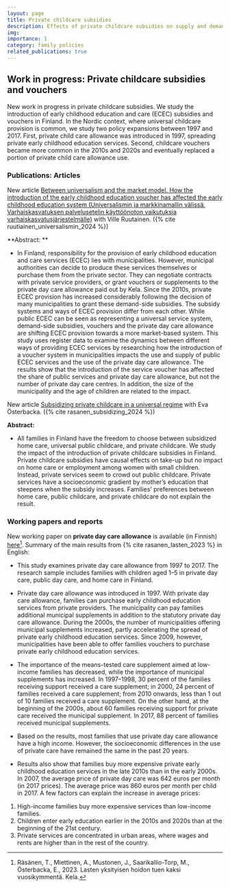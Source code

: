 ```yaml
---
layout: page
title: Private childcare subsidies
description: Effects of private childcare subsidies on supply and demand of ECEC services
img:
importance: 1
category: family policies
related_publications: true
---
```


## Work in progress: Private childcare subsidies and vouchers

New work in progress in private childcare subsidies. We study the introduction of early childhood education and care (ECEC) subsidies and vouchers in Finland. In the Nordic context, where universal childcare provision is common, we study two policy expansions between 1997 and 2017. First, private child care allowance was introduced in 1997, spreading private early childhood education services. Second, childcare vouchers became more common in the 2010s and 2020s and eventually replaced a portion of private child care allowance use.

### Publications: Articles

New article [Between universalism and the market model. How the introduction of the early childhood education voucher has affected the early childhood education system (Universalismin ja markkinamallin välissä. Varhaiskasvatuksen palvelusetelin käyttöönoton vaikutuksia varhaiskasvatusjärjestelmälle)](https://www.julkari.fi/handle/10024/150020) with Ville Ruutainen. ({% cite ruutiainen_universalismin_2024 %})

**Abstract: **

* In Finland, responsibility for the provision of early childhood education and care services (ECEC) lies with municipalities. However, municipal authorities can decide to produce these services themselves or purchase them from the private sector. They can negotiate contracts with private service providers, or grant vouchers or supplements to the private day care allowance paid out by Kela. Since the 2010s, private ECEC provision has increased considerably following the decision of many municipalities to grant these demand-side subsidies. The subsidy systems and ways of ECEC provision differ from each other. While public ECEC can be seen as representing a universal service system, demand-side subsidies, vouchers and the private day care allowance are shifting ECEC provision towards a more market-based system. This study uses register data to examine the dynamics between different ways of providing ECEC services by researching how the introduction of a voucher system in municipalities impacts the use and supply of public ECEC services and the use of the private day care allowance. The results show that the introduction of the service voucher has affected the share of public services and private day care allowance, but not the number of private day care centres. In addition, the size of the municipality and the age of children are related to the impact. 

New article [Subsidizing private childcare in a universal regime](https://link.springer.com/article/10.1007/s11150-023-09657-7) with Eva Österbacka. ({% cite rasanen_subsidizing_2024 %})

**Abstract:**

* All families in Finland have the freedom to choose between subsidized home care, universal public childcare, and private childcare. We study the impact of the introduction of private childcare subsidies in Finland. Private childcare subsidies have causal effects on take-up but no impact on home care or employment among women with small children. Instead, private services seem to crowd out public childcare. Private services have a socioeconomic gradient by mother’s education that steepens when the subsidy increases. Families’ preferences between home care, public childcare, and private childcare do not explain the result.

### Working papers and reports

New working paper on **private day care allowance** is available (in Finnish) [here](https://helda.helsinki.fi/handle/10138/353434)[^note]. Summary of the main results from {% cite rasanen_lasten_2023 %} in English:

* This study examines private day care allowance from 1997 to 2017. The research sample includes families with children aged 1–5 in private day care, public day care, and home care in Finland.

* Private day care allowance was introduced in 1997. With private day care allowance, families can purchase early childhood education services from private providers. The municipality can pay families additional municipal supplements in addition to the statutory private day care allowance. During the 2000s, the number of municipalities offering municipal supplements increased, partly accelerating the spread of private early childhood education services. Since 2009, however, municipalities have been able to offer families vouchers to purchase private early childhood education services.

* The importance of the means-tested care supplement aimed at low-income families has decreased, while the importance of municipal supplements has increased. In 1997–1998, 30 percent of the families receiving support received a care supplement; in 2000, 24 percent of families received a care supplement; from 2010 onwards, less than 1 out of 10 families received a care supplement. On the other hand, at the beginning of the 2000s, about 60 families receiving support for private care received the municipal supplement. In 2017, 88 percent of families received municipal supplements.

* Based on the results, most families that use private day care allowance have a high income. However, the socioeconomic differences in the use of private care have remained the same in the past 20 years.

* Results also show that families buy more expensive private early childhood education services in the late 2010s than in the early 2000s. In 2007, the average price of private day care was 642 euros per month (in 2017 prices). The average price was 860 euros per month per child in 2017. A few factors can explain the increase in average prices:

1. High-income families buy more expensive services than low-income families.
2. Children enter early education earlier in the 2010s and 2020s than at the beginning of the 21st century.
3. Private services are concentrated in urban areas, where wages and rents are higher than in the rest of the country.


[^note]: Räsänen, T., Miettinen, A., Mustonen, J., Saarikallio-Torp, M., Österbacka, E., 2023. Lasten yksityisen hoidon tuen kaksi vuosikymmentä. Kela.
